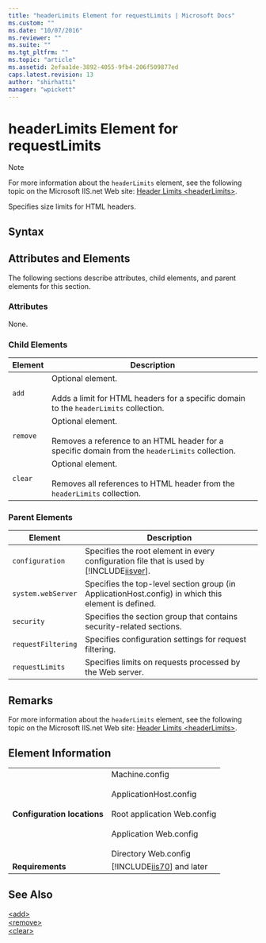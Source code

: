 ```yaml
---
title: "headerLimits Element for requestLimits | Microsoft Docs"
ms.custom: ""
ms.date: "10/07/2016"
ms.reviewer: ""
ms.suite: ""
ms.tgt_pltfrm: ""
ms.topic: "article"
ms.assetid: 2efaa1de-3892-4055-9fb4-206f509877ed
caps.latest.revision: 13
author: "shirhatti"
manager: "wpickett"
---
```

# headerLimits Element for requestLimits
> [!NOTE]
>  For more information about the `headerLimits` element, see the following topic on the Microsoft IIS.net Web site: [Header Limits \<headerLimits>](http://www.iis.net/ConfigReference/system.webServer/security/requestFiltering/requestLimits/headerLimits).  
  
 Specifies size limits for HTML headers.  
  
## Syntax  
  
## Attributes and Elements  
 The following sections describe attributes, child elements, and parent elements for this section.  
  
### Attributes  
 None.  
  
### Child Elements  
  
|Element|Description|  
|-------------|-----------------|  
|`add`|Optional element.<br /><br /> Adds a limit for HTML headers for a specific domain to the `headerLimits` collection.|  
|`remove`|Optional element.<br /><br /> Removes a reference to an HTML header for a specific domain from the `headerLimits` collection.|  
|`clear`|Optional element.<br /><br /> Removes all references to HTML header from the `headerLimits` collection.|  
  
### Parent Elements  
  
|Element|Description|  
|-------------|-----------------|  
|`configuration`|Specifies the root element in every configuration file that is used by [!INCLUDE[iisver](../../reference/admin/includes/iisver-md.md)].|  
|`system.webServer`|Specifies the top-level section group (in ApplicationHost.config) in which this element is defined.|  
|`security`|Specifies the section group that contains security-related sections.|  
|`requestFiltering`|Specifies configuration settings for request filtering.|  
|`requestLimits`|Specifies limits on requests processed by the Web server.|  
  
## Remarks  
 For more information about the `headerLimits` element, see the following topic on the Microsoft IIS.net Web site: [Header Limits \<headerLimits>](http://www.iis.net/ConfigReference/system.webServer/security/requestFiltering/requestLimits/headerLimits).  
  
## Element Information  
  
|||  
|-|-|  
|**Configuration locations**|Machine.config<br /><br /> ApplicationHost.config<br /><br /> Root application Web.config<br /><br /> Application Web.config<br /><br /> Directory Web.config|  
|**Requirements**|[!INCLUDE[iis70](../../reference/admin/includes/iis70-md.md)] and later|  
  
## See Also  
 [\<add>](../../reference/admin/add-element-for-headerlimits.md)   
 [\<remove>](../../reference/admin/remove-element-for-headerlimits.md)   
 [\<clear>](../../reference/admin/clear-element-for-headerlimits.md)